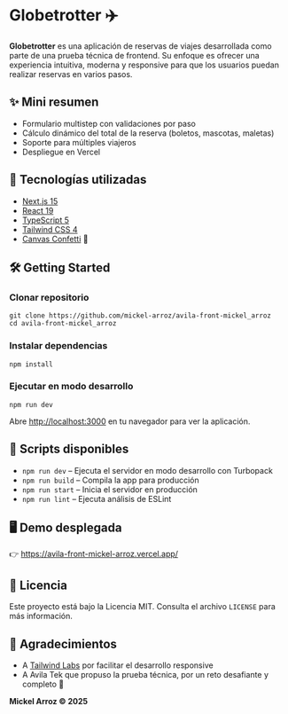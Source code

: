 <!DOCTYPE html>
<html lang="es">
<head>
  <meta charset="UTF-8" />
  <meta name="viewport" content="width=device-width, initial-scale=1.0"/>

</head>
<body>

  <h1>Globetrotter ✈️</h1>
  <p><strong>Globetrotter</strong> es una aplicación de reservas de viajes desarrollada como parte de una prueba técnica de frontend. Su enfoque es ofrecer una experiencia intuitiva, moderna y responsive para que los usuarios puedan realizar reservas en varios pasos.</p>

  <h2>✨ Mini resumen</h2>
  <ul>
    <li>Formulario multistep con validaciones por paso</li>
    <li>Cálculo dinámico del total de la reserva (boletos, mascotas, maletas)</li>
    <li>Soporte para múltiples viajeros</li>
    <li>Despliegue en Vercel</li>
  </ul>

  <h2>🚀 Tecnologías utilizadas</h2>
  <ul>
    <li><a href="https://nextjs.org/" target="_blank">Next.js 15</a></li>
    <li><a href="https://react.dev/" target="_blank">React 19</a></li>
    <li><a href="https://www.typescriptlang.org/" target="_blank">TypeScript 5</a></li>
    <li><a href="https://tailwindcss.com/" target="_blank">Tailwind CSS 4</a></li>
    <li><a href="https://www.npmjs.com/package/canvas-confetti" target="_blank">Canvas Confetti</a> 🎉</li>
  </ul>

  <h2>🛠️ Getting Started</h2>
  <h3>Clonar repositorio</h3>
  <pre><code>git clone https://github.com/mickel-arroz/avila-front-mickel_arroz
cd avila-front-mickel_arroz</code></pre>

  <h3>Instalar dependencias</h3>
  <pre><code>npm install</code></pre>

  <h3>Ejecutar en modo desarrollo</h3>
  <pre><code>npm run dev</code></pre>

  <p>Abre <a href="http://localhost:3000" target="_blank">http://localhost:3000</a> en tu navegador para ver la aplicación.</p>

  <h2>🧪 Scripts disponibles</h2>
  <ul>
    <li><code>npm run dev</code> – Ejecuta el servidor en modo desarrollo con Turbopack</li>
    <li><code>npm run build</code> – Compila la app para producción</li>
    <li><code>npm run start</code> – Inicia el servidor en producción</li>
    <li><code>npm run lint</code> – Ejecuta análisis de ESLint</li>
  </ul>

  <h2>🖥️ Demo desplegada</h2>
  <p>👉 <a href="https://avila-front-mickel-arroz.vercel.app/" target="_blank">https://avila-front-mickel-arroz.vercel.app/</a><br/>
  </p>

  <h2>📄 Licencia</h2>
  <p>Este proyecto está bajo la Licencia MIT. Consulta el archivo <code>LICENSE</code> para más información.</p>

  <h2>🙏 Agradecimientos</h2>
  <ul>
    <li>A <a href="https://tailwindcss.com/" target="_blank">Tailwind Labs</a> por facilitar el desarrollo responsive</li>
    <li>A Avila Tek que propuso la prueba técnica, por un reto desafiante y completo 💪</li>
  </ul>

  <p><strong>Mickel Arroz © 2025</strong></p>

</body>
</html>
